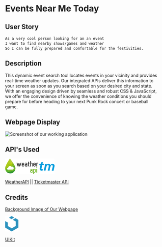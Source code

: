 # Events Near Me Today

## User Story
```
As a very cool person looking for an an event
I want to find nearby shows/games and weather
So I can be fully prepared and comfortable for the festivities.
```

## Description
This dynamic event search tool locates events in your vicinity and provides real-time weather updates. Our integrated APIs deliver this information to your screen as soon as you search based on your desired city and state. With an engaging design driven by seamless and robust CSS & JavaScript, we offer the convenience of knowing the weather conditions you should prepare for before heading to your next Punk Rock concert or baseball game.

## Webpage Display
![Screenshot of our working application](<assets/Images/App Screenshot.png>)

## API's Used
![WeatherAPI logo](assets/Images/WeatherAPIlogo.webp) 
<img src="assets/Images/ticketmaster.png" alt ="Ticketmaster logo" height="50px">  

[WeatherAPI](https://www.weatherapi.com) || [Ticketmaster API](https://developer.ticketmaster.com/products-and-docs/apis/discovery-api/v2/)


## Credits
[Background Image of Our Webpage](https://wallpapercave.com/wp/wp2349475.jpg)

<img src="assets/Images/UIKit.png" alt="UIKit logo" height="50px">

[UIKit](https://getuikit.com/docs/introduction) 



